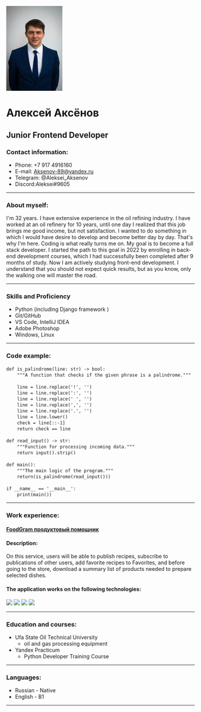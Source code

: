 ![](https://github.com/Aleksei-Aksenov/rsschool-cv/blob/gh-pages/media/Aksenov1.jpg)

# Алексей Аксёнов

## Junior Frontend Developer

### Contact information:

- Phone: +7 917 4916160
- E-mail: Aksenov-89@yandex.ru
- Telegram: @Aleksei_Aksenov
- Discord:Aleksei#9605

***

### About myself:

I'm 32 years. I have extensive experience in the oil refining industry. I have worked at an oil refinery for 10 years, until one day I realized that this job brings me good income, but not satisfaction. I wanted to do something in which I would have desire to develop and become better day by day. That's why I'm here. Coding is what really turns me on. My goal is to become a full stack developer. I started the path to this goal in 2022 by enrolling in back-end development courses, which I had successfully been completed after 9 months of study. Now I am actively studying front-end development. I understand that you should not expect quick results, but as you know, only the walking one will master the road.

***

### Skills and Proficiency

+ Python (including Django framework  )
+ Git/GitHub
+ VS Code, IntelliJ IDEA
+ Adobe Photoshop
+ Windows, Linux

***

### Code example:

```
def is_palindrome(line: str) -> bool:
    """A function that checks if the given phrase is a palindrome."""

    line = line.replace('!', '')
    line = line.replace(':', '')
    line = line.replace(' ', '')
    line = line.replace(',', '')
    line = line.replace('.', '')
    line = line.lower()
    check = line[::-1]
    return check == line

def read_input() -> str:
    """Function for processing incoming data."""
    return input().strip()

def main():
    """The main logic of the program."""
    return(is_palindrome(read_input()))

if __name__ == '__main__':
    print(main())
```

***

### Work experience:
#### [FoodGram продуктовый помощник](https://github.com/Aleksei-Aksenov/foodgram-project-react)

#### **Description:**

On this service, users will be able to publish recipes, subscribe to publications of other users, add favorite recipes to Favorites, and before going to the store, download a summary list of products needed to prepare selected dishes.

#### The application works on the following technologies:

<img src="https://img.shields.io/badge/django-blue?style=for-the-badge&logo=django&logoColor=white"/> <img src="https://img.shields.io/badge/rest-framework-blue?style=for-the-badge&logo=django&logoColor=white"/> <img src="https://img.shields.io/badge/postgres-blue?style=for-the-badge&logo=PostgreSQL&logoColor=white"/> <img src="https://img.shields.io/badge/react-blue?style=for-the-badge&logo=React&logoColor=white"/>

***

### Education and courses:
* Ufa State Oil Technical University
    + oil and gas processing equipment
* Yandex Practicum 
    + Python Developer Training Course

***

### Languages:
* Russian - Native
* English - B1

***